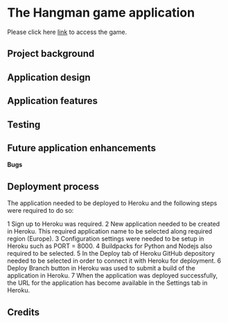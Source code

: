 # The Hangman game application

Please click here [link](https://thehangman.herokuapp.com/) to access the game.

## Project background 

## Application design

## Application features

## Testing 

## Future application enhancements

**Bugs**

## Deployment process 

The application needed to be deployed to Heroku and the following steps were required to do so:

1 Sign up to Heroku was required.
2 New application needed to be created in Heroku. This required application name to be selected along required region (Europe).
3 Configuration settings were needed to be setup in Heroku such as PORT = 8000.
4 Buildpacks for Python and Nodejs also required to be selected.
5 In the Deploy tab of Heroku GitHub depository needed to be selected in order to connect it with Heroku for deployment.
6 Deploy Branch button in Heroku was used to submit a build of the application in Heroku.
7 When the application was deployed successfully, the URL for the application has become available in the Settings tab in Heroku.

## Credits


